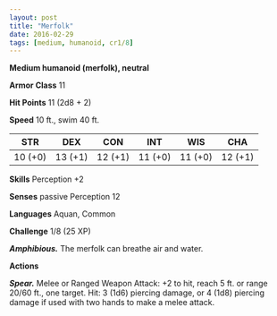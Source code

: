 ```yaml
---
layout: post
title: "Merfolk"
date: 2016-02-29
tags: [medium, humanoid, cr1/8]
---
```


**Medium humanoid (merfolk), neutral**

**Armor Class** 11

**Hit Points** 11 (2d8 + 2)

**Speed** 10 ft., swim 40 ft.

|   STR   |   DEX   |   CON   |   INT   |   WIS   |   CHA   |
|:-----:|:-----:|:-----:|:-----:|:-----:|:-----:|
| 10 (+0) | 13 (+1) | 12 (+1) | 11 (+0) | 11 (+0) | 12 (+1) |

**Skills** Perception +2 

**Senses** passive Perception 12 

**Languages** Aquan, Common 

**Challenge** 1/8 (25 XP)

***Amphibious.*** The merfolk can breathe air and water. 

**Actions**

***Spear.*** Melee or Ranged Weapon Attack: +2 to hit, reach 5 ft. or range 20/60 ft., one target. Hit: 3 (1d6) piercing damage, or 4 (1d8) piercing damage if used with two hands to make a melee attack.
